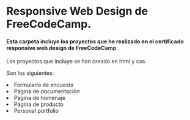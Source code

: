 <h1>Responsive Web Design de FreeCodeCamp.</h1>
<h4>Esta carpeta incluye los proyectos que he realizado en el certificado responsive web design de FreeCodeCamp</h4>
<p>Los proyectos que incluye se han creado en html y css.</p>
<p>Son los siguientes:<p>
  <li>Formulario de encuesta</li>
  <li>Página de documentación</li>
  <li>Página de homenaje</li>
  <li>Página de producto</li>
  <li>Personal portfolio</li>
